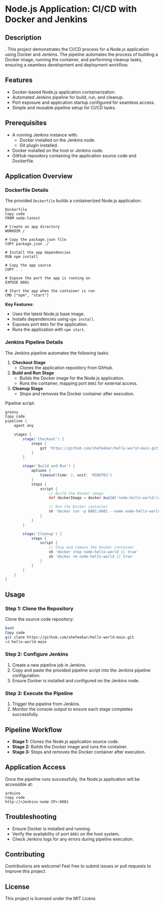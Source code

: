 # Node.js Application: CI/CD with Docker and Jenkins

## Description
.
This project demonstrates the CI/CD process for a Node.js application using Docker and Jenkins. The pipeline automates the process of building a Docker image, running the container, and performing cleanup tasks, ensuring a seamless development and deployment workflow.

## Features

- Docker-based Node.js application containerization.
- Automated Jenkins pipeline for build, run, and cleanup.
- Port exposure and application startup configured for seamless access.
- Simple and reusable pipeline setup for CI/CD tasks.

## Prerequisites

- A running Jenkins instance with:
    - Docker installed on the Jenkins node.
    - Git plugin installed.
- Docker installed on the host or Jenkins node.
- GitHub repository containing the application source code and Dockerfile.

## Application Overview

### **Dockerfile Details**

The provided `Dockerfile` builds a containerized Node.js application:

```
Dockerfile
Copy code
FROM node:latest

# Create an app directory
WORKDIR /

# Copy the package.json file
COPY package.json ./

# Install the app dependencies
RUN npm install

# Copy the app source
COPY . .

# Expose the port the app is running on
EXPOSE 8081

# Start the app when the container is run
CMD ["npm", "start"]

```

**Key Features:**

- Uses the latest Node.js base image.
- Installs dependencies using `npm install`.
- Exposes port `8081` for the application.
- Runs the application with `npm start`.

### **Jenkins Pipeline Details**

The Jenkins pipeline automates the following tasks:

1. **Checkout Stage**
    - Clones the application repository from GitHub.
2. **Build and Run Stage**
    - Builds the Docker image for the Node.js application.
    - Runs the container, mapping port `8081` for external access.
3. **Cleanup Stage**
    - Stops and removes the Docker container after execution.

Pipeline script:

```groovy
groovy
Copy code
pipeline {
    agent any

    stages {
        stage('Checkout') {
            steps {
                git 'https://github.com/shefeekar/hello-world-main.git'
            }
        }

        stage('Build and Run') {
            options {
                timeout(time: 2, unit: 'MINUTES')
            }
            steps {
                script {
                    // Build the Docker image
                    def dockerImage = docker.build('node-hello-world:latest')

                    // Run the Docker container
                    sh 'docker run -p 8081:8081 --name node-hello-world node-hello-world:latest'
                }
            }
        }

        stage('Cleanup') {
            steps {
                script {
                    // Stop and remove the Docker container
                    sh 'docker stop node-hello-world || true'
                    sh 'docker rm node-hello-world || true'
                }
            }
        }
    }
}

```

## Usage

### Step 1: Clone the Repository

Clone the source code repository:

```bash
bash
Copy code
git clone https://github.com/shefeekar/hello-world-main.git
cd hello-world-main

```

### Step 2: Configure Jenkins

1. Create a new pipeline job in Jenkins.
2. Copy and paste the provided pipeline script into the Jenkins pipeline configuration.
3. Ensure Docker is installed and configured on the Jenkins node.

### Step 3: Execute the Pipeline

1. Trigger the pipeline from Jenkins.
2. Monitor the console output to ensure each stage completes successfully.

## Pipeline Workflow

- **Stage 1:** Clones the Node.js application source code.
- **Stage 2:** Builds the Docker image and runs the container.
- **Stage 3:** Stops and removes the Docker container after execution.

## Application Access

Once the pipeline runs successfully, the Node.js application will be accessible at:

```arduino
arduino
Copy code
http://<Jenkins-node-IP>:8081

```

## Troubleshooting

- Ensure Docker is installed and running.
- Verify the availability of port `8081` on the host system.
- Check Jenkins logs for any errors during pipeline execution.

## Contributing

Contributions are welcome! Feel free to submit issues or pull requests to improve this project.

## License

This project is licensed under the MIT Licens
